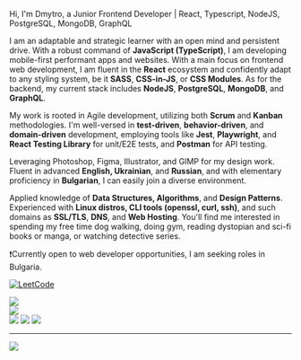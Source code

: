 Hi, I'm Dmytro, a Junior Frontend Developer | React, Typescript, NodeJS, PostgreSQL, MongoDB, GraphQL

I am an adaptable and strategic learner with an open mind and persistent drive. With a robust command of **JavaScript (TypeScript)**, I am developing mobile-first performant apps and websites.
With a main focus on frontend web development, I am fluent in the **React** ecosystem and confidently adapt to any styling system, be it **SASS**, **CSS-in-JS**, or **CSS Modules**. As for the backend, my current stack includes **NodeJS**, **PostgreSQL**, **MongoDB**, and **GraphQL**.

My work is rooted in Agile development, utilizing both **Scrum** and **Kanban** methodologies. I'm well-versed in **test-driven**, **behavior-driven**, and **domain-driven** development, employing tools like **Jest**, **Playwright**, and **React Testing Library** for unit/E2E tests, and **Postman** for API testing.

Leveraging Photoshop, Figma, Illustrator, and GIMP for my design work.
Fluent in advanced **English, Ukrainian**, and **Russian**, and with elementary proficiency in **Bulgarian**, I can easily join a diverse environment.

Applied knowledge of **Data Structures, Algorithms**, and **Design Patterns**. Experienced with **Linux distros, CLI tools (openssl, curl, ssh)**, and such domains as **SSL/TLS**, **DNS**, and **Web Hosting**.
You'll find me interested in spending my free time dog walking, doing gym, reading dystopian and sci-fi books or manga, or watching detective series. 

❗Currently open to web developer opportunities, I am seeking roles in Bulgaria.

[![LeetCode](https://leetcard.jacoblin.cool/dmltdev?theme=nord&font=Fira%20Code)](https://leetcode.com/dmltdev/)

![](https://github-readme-stats.vercel.app/api?username=dmltdev&theme=dracula&hide_border=false&include_all_commits=false&count_private=false)<br/>
![](https://github-readme-streak-stats.herokuapp.com/?user=dmltdev&theme=dracula&hide_border=false)<br/>
![](https://github-readme-stats.vercel.app/api/top-langs/?username=dmltdev&theme=dracula&hide_border=false&include_all_commits=false&count_private=false&layout=compact)
![](https://github-profile-trophy.vercel.app/?username=dmltdev&theme=dracula&no-frame=false&no-bg=true&margin-w=4)
![](https://quotes-github-readme.vercel.app/api?type=horizontal&theme=tokyonight)

---
[![](https://visitcount.itsvg.in/api?id=dmltdev&icon=9&color=6)](https://visitcount.itsvg.in)

<!-- Proudly created with GPRM ( https://gprm.itsvg.in ) -->
